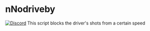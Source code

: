 # nNodriveby
[![Discord](https://discordapp.com/api/guilds/855789831116423214/embed.png)](https://discord.gg/fEb2p9ay8a)
This script blocks the driver's shots from a certain speed
